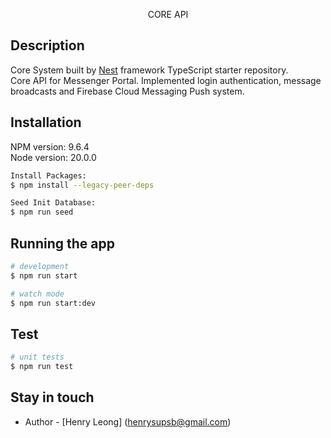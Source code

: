 [circleci-image]: https://img.shields.io/circleci/build/github/nestjs/nest/master?token=abc123def456
[circleci-url]: https://circleci.com/gh/nestjs/nest

<p align="center">CORE API<p align="center">

## Description

Core System built by [Nest](https://github.com/nestjs/nest) framework TypeScript starter repository. <br/> Core API for Messenger Portal. Implemented login authentication, message broadcasts and Firebase Cloud Messaging Push system.

## Installation

NPM version: 9.6.4 <br/> Node version: 20.0.0

```bash
Install Packages: 
$ npm install --legacy-peer-deps

Seed Init Database: 
$ npm run seed
```

## Running the app

```bash
# development
$ npm run start

# watch mode
$ npm run start:dev

```

## Test

```bash
# unit tests
$ npm run test
```

## Stay in touch

-   Author - [Henry Leong] (henrysupsb@gmail.com)
